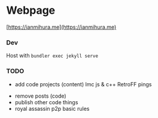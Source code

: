 # Webpage
[https://ianmihura.me](https://ianmihura.me)

### Dev

Host with `bundler exec jekyll serve`

### TODO
* add code projects (content)
    lmc js & c++
    RetroFF
    pings
- remove posts (code)
- publish other code things
- royal assassin p2p basic rules

